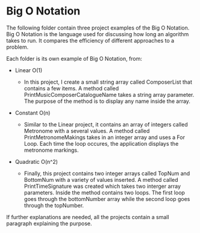 # Big O Notation

The following folder contain three project examples of the Big O Notation.
Big O Notation is the language used for discussing how long an algorithm 
takes to run. It compares the efficiency of different approaches to a problem.

Each folder is its own example of Big O Notation, from:
* Linear O(1)
   - In this project, I create a small string array called ComposerList that contains
     a few items. A method called PrintMusicComposerCatalogueName takes a string
     array parameter. The purpose of the method is to display any name inside the array.

* Constant O(n)
   - Similar to the Linear project, it contains an array of integers called Metronome with
     a several values. A method called PrintMetronomeMakings takes in an integer array and
     uses a For Loop. Each time the loop occures, the application displays the metronome 
     markings. 

* Quadratic O(n^2)
   - Finally, this project contains two integer arrays called TopNum and BottomNum with
     a variety of values inserted. A method called PrintTimeSignature was created which takes
     two interger array parameters. Inside the method contains two loops. The first loop goes
     through the bottomNumber array while the second loop goes through the topNumber.
    
If further explanations are needed, all the projects contain a small paragraph explaining the purpose.